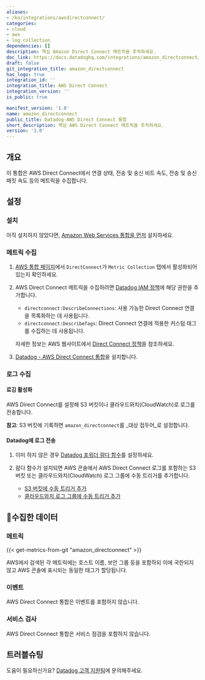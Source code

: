 ```yaml
---
aliases:
- /ko/integrations/awsdirectconnect/
categories:
- cloud
- aws
- log collection
dependencies: []
description: 핵심 Amazon Direct Connect 메트릭을 추적하세요.
doc_link: https://docs.datadoghq.com/integrations/amazon_directconnect/
draft: false
git_integration_title: amazon_directconnect
has_logo: true
integration_id: ''
integration_title: AWS Direct Connect
integration_version: ''
is_public: true

manifest_version: '1.0'
name: amazon_directconnect
public_title: Datadog-AWS Direct Connect 통합
short_description: 핵심 AWS Direct Connect 메트릭을 추적하세요.
version: '1.0'
---
```


<!--  SOURCED FROM https://github.com/DataDog/dogweb -->
## 개요

이 통합은 AWS Direct Connect에서 연결 상태, 전송 및 송신 비트 속도, 전송 및 송신 패킷 속도 등의 메트릭을 수집합니다.

## 설정

### 설치

아직 설치하지 않았다면, [Amazon Web Services 통합을 먼저][1] 설치하세요.

### 메트릭 수집

1. [AWS 통합 페이지][2]에서 `DirectConnect`가 `Metric Collection` 탭에서 활성화되어 있는지 확인하세요.
2. AWS Direct Connect 메트릭을 수집하려면 [Datadog IAM 정책][3]에 해당 권한을 추가합니다.

    - `directconnect:DescribeConnections`: 사용 가능한 Direct Connect 연결을 목록화하는 데 사용됩니다.
    - `directconnect:DescribeTags`: Direct Connect 연결에 적용한 커스텀 태그를 수집하는 데 사용됩니다.

    자세한 정보는 AWS 웹사이트에서 [Direct Connect 정책][4]을 참조하세요.

3. [Datadog - AWS Direct Connect 통합][5]을 설치합니다.

### 로그 수집

#### 로깅 활성화

AWS Direct Connect를 설정해 S3 버킷이나 클라우드와치(CloudWatch)로 로그를 전송합니다.

**참고**: S3 버킷에 기록하면 `amazon_directconnect`를 _대상 접두어_로 설정합니다.

#### Datadog에 로그 전송

1. 이미 하지 않은 경우 [Datadog 포워더 람다 함수][6]를 설정하세요.
2. 람다 함수가 설치되면 AWS  콘솔에서 AWS Direct Connect 로그를 포함하는 S3 버킷 또는 클라우드와치(CloudWatch) 로그 그룹에 수동 트리거를 추가합니다.

    - [S3 버킷에 수동 트리거 추가][7]
    - [클라우드와치 로그 그룹에 수동 트리거 추가][8]

## 수집한 데이터

### 메트릭
{{< get-metrics-from-git "amazon_directconnect" >}}


AWS에서 검색된 각 메트릭에는 호스트 이름, 보안 그룹 등을 포함하되 이에 국한되지 않고 AWS 콘솔에 표시되는 동일한 태그가 할당됩니다.

### 이벤트

AWS Direct Connect 통합은 이벤트를 포함하지 않습니다.

### 서비스 검사

AWS Direct Connect 통합은 서비스 점검을 포함하지 않습니다.

## 트러블슈팅

도움이 필요하신가요? [Datadog 고객 지원팀][10]에 문의해주세요.

[1]: https://docs.datadoghq.com/ko/integrations/amazon_web_services/
[2]: https://app.datadoghq.com/integrations/amazon-web-services
[3]: https://docs.datadoghq.com/ko/integrations/amazon_web_services/#installation
[4]: https://docs.aws.amazon.com/directconnect/latest/UserGuide/security-iam.html
[5]: https://app.datadoghq.com/integrations/amazon-directconnect
[6]: https://docs.datadoghq.com/ko/logs/guide/forwarder/
[7]: https://docs.datadoghq.com/ko/integrations/amazon_web_services/?tab=allpermissions#collecting-logs-from-s3-buckets
[8]: https://docs.datadoghq.com/ko/integrations/amazon_web_services/?tab=allpermissions#collecting-logs-from-cloudwatch-log-group
[9]: https://github.com/DataDog/dogweb/blob/prod/integration/amazon_directconnect/amazon_directconnect_metadata.csv
[10]: https://docs.datadoghq.com/ko/help/
